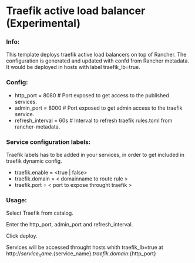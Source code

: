 # Traefik active load balancer (Experimental)

### Info:

 This template deploys traefik active load balancers on top of Rancher. The configuration is generated and updated with confd from Rancher metadata. 
 It would be deployed in hosts with label traefik_lb=true.

### Config:

- http_port = 8080  # Port exposed to get access to the published services.
- admin_port = 8000  # Port exposed to get admin access to the traefik service.
- refresh_interval = 60s  # Interval to refresh traefik rules.toml from rancher-metadata.

### Service configuration labels:

Traefik labels has to be added in your services, in order to get included in traefik dynamic config.

- traefik.enable = <true | false> 
- traefik.domain = < domainname to route rule > 
- traefik.port = < port to expose throught traefik > 
 
 
### Usage:

 Select Traefik from catalog. 
 
 Enter the http_port, admin_port and refresh_interval.

 Click deploy.

 Services will be accessed throught hosts whith traefik_lb=true at http://${service_name}.${service_name}.${traefik.domain}:${http_port}

